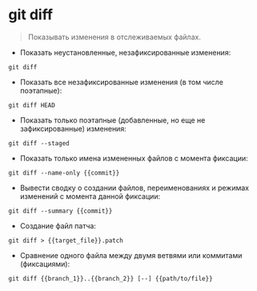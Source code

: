 # git diff

> Показывать изменения в отслеживаемых файлах.

- Показать неустановленные, незафиксированные изменения:

`git diff`

- Показать все незафиксированные изменения (в том числе поэтапные):

`git diff HEAD`

- Показать только поэтапные (добавленные, но еще не зафиксированные) изменения:

`git diff --staged`

- Показать только имена измененных файлов с момента фиксации:

`git diff --name-only {{commit}}`

- Вывести сводку о создании файлов, переименованиях и режимах изменений с момента данной фиксации:

`git diff --summary {{commit}}`

- Создание файл патча:

`git diff > {{target_file}}.patch`

- Сравнение одного файла между двумя ветвями или коммитами (фиксациями):

`git diff {{branch_1}}..{{branch_2}} [--] {{path/to/file}}`